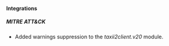 
#### Integrations
##### MITRE ATT&CK
- Added warnings suppression to the *taxii2client.v20* module.
